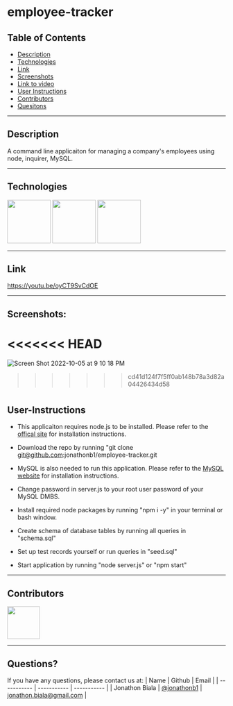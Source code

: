 # employee-tracker

## Table of Contents

- [Description](#Description)
- [Technologies](#Technologies)
- [Link](#Link)
- [Screenshots](#Screenshots)
- [Link to video](#link)
- [User Instructions](#User-Instructions)
- [Contributors](#Contributors)
- [Quesitons](#Questions)

---

## Description

A command line applicaiton for managing a company's employees using node, inquirer, MySQL.

---

## Technologies

<p float="left">
<img src="https://upload.wikimedia.org/wikipedia/commons/thumb/9/99/Unofficial_JavaScript_logo_2.svg/512px-Unofficial_JavaScript_logo_2.svg.png?20141107110902>" width="100" height="100">
<img src="https://www.tomsquest.com/img/posts/2018-10-02-better-npm-ing/npm_logo.png" width="100" height="100">
<img src="https://www.mysql.com/common/logos/logo-mysql-170x115.png" width="100" height="100">

---

## Link
  https://youtu.be/oyCT9SvCdOE

---

## Screenshots:
<<<<<<< HEAD
=======

![Screen Shot 2022-10-05 at 9 10 18 PM](https://user-images.githubusercontent.com/102259821/194212078-1a525e25-bb6e-40ee-9b8d-7c328edaf103.png)

>>>>>>> cd41d124f7f5ff0ab148b78a3d82a04426434d58

#

## User-Instructions

- This applicaiton requires node.js to be installed. Please refer to the <a href="https://nodejs.org/en/download/">offical site</a> for installation instructions.

- Download the repo by running "git clone git@github.com:jonathonb1/employee-tracker.git

- MySQL is also needed to run this application. Please refer to the <a href="https://dev.mysql.com/doc/mysql-installation-excerpt/5.7/en/installing.html">MySQL website</a> for installation instructions.

- Change password in server.js to your root user password of your MySQL DMBS.

- Install required node packages by running "npm i -y" in your terminal or bash window.

- Create schema of database tables by running all queries in "schema.sql"

- Set up test records yourself or run queries in "seed.sql"

- Start application by running "node server.js" or "npm start"

---

## Contributors

[<img src="https://ca.slack-edge.com/T03EP850QMA-U03LRRGR9SA-26e6f5444e8e-512" width="75" height="75">](https://github.com/jonathonb1)

---

## Questions?

If you have any questions, please contact us at:
| Name | Github | Email |
| ----------- | ----------- | ----------- |
| Jonathon Biala | [@jonathonb1](https://github.com/jonathonb1) | jonathon.biala@gmail.com |
